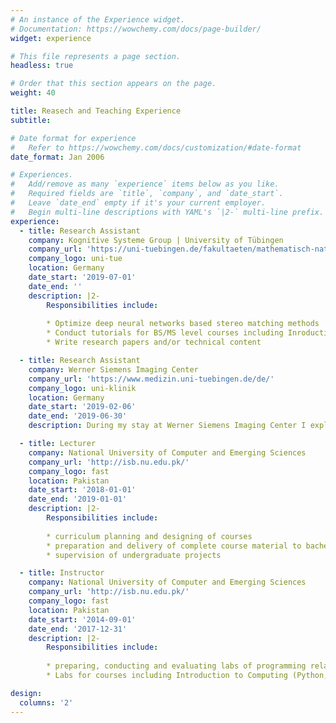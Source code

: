 ```yaml
---
# An instance of the Experience widget.
# Documentation: https://wowchemy.com/docs/page-builder/
widget: experience

# This file represents a page section.
headless: true

# Order that this section appears on the page.
weight: 40

title: Reasech and Teaching Experience
subtitle:

# Date format for experience
#   Refer to https://wowchemy.com/docs/customization/#date-format
date_format: Jan 2006

# Experiences.
#   Add/remove as many `experience` items below as you like.
#   Required fields are `title`, `company`, and `date_start`.
#   Leave `date_end` empty if it's your current employer.
#   Begin multi-line descriptions with YAML's `|2-` multi-line prefix.
experience:
  - title: Research Assistant
    company: Kognitive Systeme Group | University of Tübingen
    company_url: 'https://uni-tuebingen.de/fakultaeten/mathematisch-naturwissenschaftliche-fakultaet/fachbereiche/informatik/lehrstuehle/kognitive-systeme/'
    company_logo: uni-tue
    location: Germany
    date_start: '2019-07-01'
    date_end: ''
    description: |2-
        Responsibilities include:
        
        * Optimize deep neural networks based stereo matching methods
        * Conduct tutorials for BS/MS level courses including Inroduction to Neural Networks, Artifical Intelligence, Current Topics in Deep Neural Networks _etc._
        * Write research papers and/or technical content

  - title: Research Assistant
    company: Werner Siemens Imaging Center
    company_url: 'https://www.medizin.uni-tuebingen.de/de/'
    company_logo: uni-klinik
    location: Germany
    date_start: '2019-02-06'
    date_end: '2019-06-30'
    description: During my stay at Werner Siemens Imaging Center I explored deep learning methods for medical imaging. Specifically, I worked on magnetic resonance imaging (MRI) and positron emission tomography (PET) imaging datasets and explored deep learning methods for classification and segmentation of brain tumor images.

  - title: Lecturer 
    company: National University of Computer and Emerging Sciences
    company_url: 'http://isb.nu.edu.pk/'
    company_logo: fast
    location: Pakistan
    date_start: '2018-01-01'
    date_end: '2019-01-01'
    description: |2-
        Responsibilities include:
        
        * curriculum planning and designing of courses
        * preparation and delivery of complete course material to bachelor level students
        * supervision of undergraduate projects

  - title: Instructor 
    company: National University of Computer and Emerging Sciences
    company_url: 'http://isb.nu.edu.pk/'
    company_logo: fast
    location: Pakistan
    date_start: '2014-09-01'
    date_end: '2017-12-31'
    description: |2-
        Responsibilities include:
        
        * preparing, conducting and evaluating labs of programming related subjects and taking classes sometimes
        * Labs for courses including Introduction to Computing (Python, C++), Computer Programming (C++), Data Structures (C++), Design and Analysis of Algorithms and Computer Networks (C++)

design:
  columns: '2'
---
```


